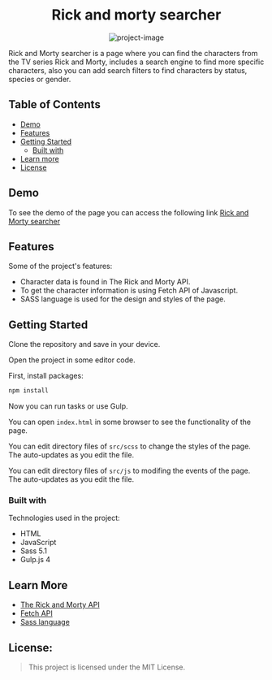 <h1 align="center" id="title">Rick and morty searcher</h1>

<div align="center">
    <img src="https://m.media-amazon.com/images/M/MV5BZjRjOTFkOTktZWUzMi00YzMyLThkMmYtMjEwNmQyNzliYTNmXkEyXkFqcGdeQXVyNzQ1ODk3MTQ@._V1_QL75_UX500_CR0,234,500,281_.jpg" alt="project-image">
</div>

<p id="description">

   Rick and Morty searcher is a page where you can find the characters from the TV series Rick and Morty, includes a search engine to find more specific characters, also you can add search filters to find characters by status, species or gender.

</p>


## Table of Contents

- [Demo](#demo)
- [Features](#features)
- [Getting Started](#getting-started)
  - [Built with](#built-with)
- [Learn more](#learn-more)
- [License](#license)


## Demo

To see the demo of the page you can access the following link [Rick and Morty searcher](https://searcher-rick-and-morty.netlify.app/)


## Features

Some of the project's features:

*   Character data is found in The Rick and Morty API.
*   To get the character information is using Fetch API of Javascript.
*   SASS language is used for the design and styles of the page.


## Getting Started

Clone the repository and save in your device.

Open the project in some editor code. 

First, install packages:

```bash
npm install
```

Now you can run tasks or use Gulp.

You can open `index.html` in some browser to see the functionality of the page.

You can edit directory files of `src/scss` to change the styles of the page. The auto-updates as you edit the file.

You can edit directory files of `src/js` to modifing the events of the page. The auto-updates as you edit the file.


### Built with

Technologies used in the project:

*   HTML
*   JavaScript
*   Sass 5.1
*   Gulp.js 4


## Learn More

* [The Rick and Morty API](https://rickandmortyapi.com/)
* [Fetch API](https://developer.mozilla.org/en-US/docs/Web/API/Fetch_API)
* [Sass language](https://sass-lang.com/)


## License:

> This project is licensed under the MIT License.